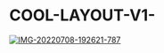# COOL-LAYOUT-V1-

<a href="https://ibb.co/whV9rZH"><img src="https://i.ibb.co/CKgkspd/IMG-20220708-192621-787.jpg" alt="IMG-20220708-192621-787" border="0" /></a>

